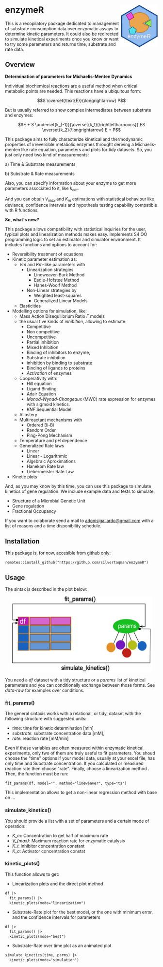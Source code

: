 # enzymeR <a href="https://github.com/silvertaqman/enzymeR"><img src="man/figures/enzymeR.png" align="right" height="140" /></a>

This is a recopilatory package dedicated to management of substrate consumption data over enzymatic assays to determine kinetic parameters. It could also be redirected to simulate kinetical experiments once you know or want to try some parameters and returns time, substrate and rate data. 
## Overview

**Determination of parameters for Michaelis-Menten Dynamics**

Individual biochemical reactions are a useful method when critical metabolic points are needed. This reactions have a ubiquitous form:

$$S \overset{\text{E}}{\longrightarrow} P$$

But is usually referred to show complex intermediates between substrate and enzymes:

$$E + S \underset{k_{-1}}{\overset{k_1}{\rightleftharpoons}} ES \overset{k_2}{\longrightarrow} E + P$$

This package aims to fully characterize kinetical and thermodynamic properties of irreversible metabolic enzymes throught deriving a Michaelis-menten like rate equation, parameters and plots for tidy datasets. So, you just only need two kind of measurements: 

a) Time & Substrate measurements

b) Substrate & Rate measurements

Also, you can specify information about your enzyme to get more parameters associated to it, like $k_{cat}$.

And you can obtain $V_{max}$ and $K_m$ estimations with statistical behaviour like deviance, confidence intervals and hypothesis testing capability compatible with R functions.

**So, what´s new?**

This package allows compatibility with statistical inquiries for the user, typical plots and linearization methods makes easy. Implements S4 OO programming logic to set an estimator and simulator environment. It includes functions and options to account for:

- Reversibility treatment of equations
- Kinetic parameter estimation as:
  - $Vm$ and $Km$-like parameters with
    + Linearization strategies
      + Lineweaver-Burk Method
      + Eadie-Hofstee Method
      + Hanes-Woolf Method
    + Non-Linear strategies by
      + Weighted least-squares
      + Generalized Linear Models
  - Elasticities
- Modelling options for simulation, like:
  - Mass Action Disequilibrium Ratio $\Gamma$ models
  - the usual five kinds of *inhibition*, allowing to estimate:
    + Competitive
    + Non competitive
    + Uncompetitive
    + Partial Inhibition
    + Mixed Inhibition
    + Binding of inhibitors to enzyme,
    + Substrate inhibition
    + inhibition by binding to substrate
    + Binding of ligands to proteins
    + *Activation* of enzymes
  - Cooperativity with:
    + Hill equation
    + Ligand Binding
    + Adair Equation
    + *Monod-Wynad-Changeaux* (MWC) rate expression for enzymes with sigmoid kinetics.
    + *KNF* Sequential Model
  - Allostery
  - Multireactant mechanisms with
    + Ordered Bi-Bi
    + Random Order
    + Ping-Pong Mechanism
  - Temperature and pH dependence
  - Generalized Rate laws
    + Linear
    + Linear - Logarithmic
    + Algebraic Aproximations
    + Hanekom Rate law
    + Liebermeister Rate Law
- Kinetic plots

And, as you may know by this time, you can use this package to simulate kinetics of gene regulation. We include example data and tests to simulate:

- Structure of a Microbial Genetic Unit
- Gene regulation
- Fractional Occupancy

If you want to colaborate send a mail to [adonisjgallardo@gmail.com](adonisjgallardo@gmail.com) with a list of reasons and a time disponibility schedule.

## Installation

This package is, for now, accesible from github only:

```
remotes::install_github("https://github.com/silvertaqman/enzymeR")
```

## Usage
The sintax is described in the plot below:

<p align="center">
  <a href="https://github.com/silvertaqman/enzymeR">
    <img src="man/figures/howto.png" height="250" />
  </a>
</p>


You need a *df* dataset with a tidy structure or a *params* list of kinetical parameters and you can conditionally exchange between those forms. See *data-raw* for examples over conditions.

### fit_params()

The general sintaxis works with a relational, or tidy, dataset with the following structure with suggested units:

- *time*: time for kinetic determination [min]
- *substrate*: substrate concentration data [mM],
- *rate*: reaction rate [mM/min]

Even if these variables are often measured within enzymatic kinetical experiments, only two of them are truly useful to fit parameters. You shoud choose the "time" options if your model data, usually at your excel file, has only time and Substrate concentration. If you calculated or measured reaction rate then choose "rate". Finally, choose a linearization method . Then, the function must be run:
```
fit_params(df, model="", method="lineweaver", type="ts")
```
This implementation allows to get a non-linear regression method with base on ... 

### simulate_kinetics()
You should provide a list with a set of parameters and a certain mode of operation:
- *K_m*: Concentration to get half of maximum rate
- *V_{max}*: Maximum reaction rate for enzymatic catalysis
- *K_i*: Inhibitor concentration constant
- *K_a*: Activator concentration constat

### kinetic_plots()
This function allows to get:
- Linearization plots and the direct plot method
```
df |>
  fit_params() |>
  kinetic_plots(mode="linearization")
```
  
- Substrate-Rate plot for the best model, or the one with minimum error, and the confidence intervals for parameters
```
df |>
  fit_params() |>
  kinetic_plots(mode="best")
```
 
- Substrate-Rate over time plot as an animated plot
```
simulate_kinetics(time, parms) |>
  kinetic_plots(mode="simulation")
```
